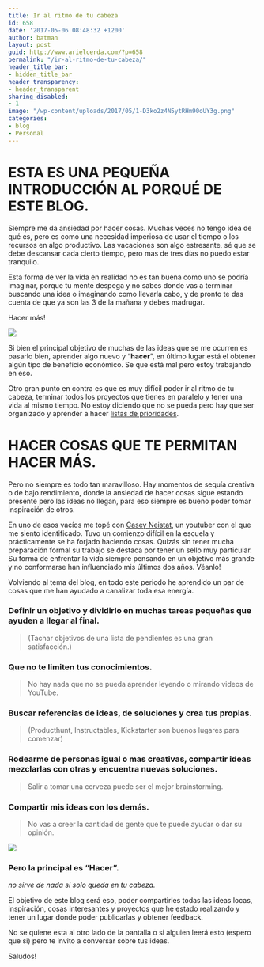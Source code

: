 ```yaml
---
title: Ir al ritmo de tu cabeza
id: 658
date: '2017-05-06 08:48:32 +1200'
author: batman
layout: post
guid: http://www.arielcerda.com/?p=658
permalink: "/ir-al-ritmo-de-tu-cabeza/"
header_title_bar:
- hidden_title_bar
header_transparency:
- header_transparent
sharing_disabled:
- 1
image: "/wp-content/uploads/2017/05/1-D3ko2z4N5ytRHm90oUY3g.png"
categories:
- blog
- Personal
---
```


# **ESTA ES UNA PEQUEÑA INTRODUCCIÓN AL PORQUÉ DE ESTE BLOG.**

Siempre me da ansiedad por hacer cosas. Muchas veces no tengo idea de qué es, pero es como una necesidad imperiosa de usar el tiempo o los recursos en algo productivo. Las vacaciones son algo estresante, sé que se debe descansar cada cierto tiempo, pero mas de tres días no puedo estar tranquilo.

Esta forma de ver la vida en realidad no es tan buena como uno se podría imaginar, porque tu mente despega y no sabes donde vas a terminar buscando una idea o imaginando como llevarla cabo, y de pronto te das cuenta de que ya son las 3 de la mañana y debes madrugar.

Hacer más!

![](http://www.arielcerda.com/wp-content/uploads/2017/05/1-D3ko2z4N5ytRHm90oUY3g.png)

Si bien el principal objetivo de muchas de las ideas que se me ocurren es pasarlo bien, aprender algo nuevo y “**hacer**”, en último lugar está el obtener algún tipo de beneficio económico. Se que está mal pero estoy trabajando en eso.

Otro gran punto en contra es que es muy difícil poder ir al ritmo de tu cabeza, terminar todos los proyectos que tienes en paralelo y tener una vida al mismo tiempo. No estoy diciendo que no se pueda pero hay que ser organizado y aprender a hacer [listas de prioridades](https://www.wunderlist.com/).

# **HACER COSAS QUE TE PERMITAN HACER MÁS.**

Pero no siempre es todo tan maravilloso. Hay momentos de sequía creativa o de bajo rendimiento, donde la ansiedad de hacer cosas sigue estando presente pero las ideas no llegan, para eso siempre es bueno poder tomar inspiración de otros.

En uno de esos vacíos me topé con [Casey Neistat](https://www.google.cl/url?sa=t&rct=j&q=&esrc=s&source=web&cd=1&cad=rja&uact=8&ved=0ahUKEwjG0MnC0uzRAhXCl5AKHdvZDzoQFggYMAA&url=https%3A%2F%2Fwww.youtube.com%2Fuser%2Fcaseyneistat&usg=AFQjCNEGTJQu3k-ePwPwI9aaB8htVag5-A&sig2=psChPAequ2_caQqX9XsyVg&bvm=bv.145822982,d.Y2I), un youtuber con el que me siento identificado. Tuvo un comienzo difícil en la escuela y prácticamente se ha forjado haciendo cosas. Quizás sin tener mucha preparación formal su trabajo se destaca por tener un sello muy particular. Su forma de enfrentar la vida siempre pensando en un objetivo más grande y no conformarse han influenciado mis últimos dos años. Véanlo!

Volviendo al tema del blog, en todo este periodo he aprendido un par de cosas que me han ayudado a canalizar toda esa energía.

### **Definir un objetivo y dividirlo en muchas tareas pequeñas que ayuden a llegar al final.**

> (Tachar objetivos de una lista de pendientes es una gran satisfacción.)

### **Que no te limiten tus conocimientos.**

> No hay nada que no se pueda aprender leyendo o mirando videos de YouTube.

### **Buscar referencias de ideas, de soluciones y crea tus propias.**

> (Producthunt, Instructables, Kickstarter son buenos lugares para comenzar)

### **Rodearme de personas igual o mas creativas, compartir ideas mezclarlas con otras y encuentra nuevas soluciones.**

> Salir a tomar una cerveza puede ser el mejor brainstorming.

### **Compartir mis ideas con los demás.**

> No vas a creer la cantidad de gente que te puede ayudar o dar su opinión.

![](http://www.arielcerda.com/wp-content/uploads/2017/05/1-EOKyaNjZLpIqUdoaXrsWZg.png)

### **Pero la principal es “Hacer”.**

*no sirve de nada si solo queda en tu cabeza.*

El objetivo de este blog será eso, poder compartirles todas las ideas locas, inspiración, cosas interesantes y proyectos que he estado realizando y tener un lugar donde poder publicarlas y obtener feedback.

No se quiene esta al otro lado de la pantalla o si alguien leerá esto (espero que si) pero te invito a conversar sobre tus ideas.

Saludos!